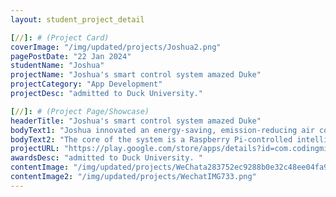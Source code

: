 ```yaml
---
layout: student_project_detail

[//]: # (Project Card)
coverImage: "/img/updated/projects/Joshua2.png"
pagePostDate: "22 Jan 2024"
studentName: "Joshua"
projectName: "Joshua's smart control system amazed Duke"
projectCategory: "App Development"
projectDesc: "admitted to Duck University."

[//]: # (Project Page/Showcase)
headerTitle: "Joshua's smart control system amazed Duke"
bodyText1: "Joshua innovated an energy-saving, emission-reducing air conditioning system, garnering attention and an admission offer from Duke University, ranked seventh in the U.S."
bodyText2: "The core of the system is a Raspberry Pi-controlled intelligent ventilation system, capable of adjusting airflow in the home via a mobile app for precise temperature control. The app, developed with Flutter, allows users to easily control it on iOS and Android devices, monitor home temperature in real-time, and customize constant temperature settings."
projectURL: "https://play.google.com/store/apps/details?id=com.codingmindsacademy.vent_pi_joshua/"
awardsDesc: "admitted to Duck University. "
contentImage: "/img/updated/projects/WeChata283752ec9288b0e32c48ee04fa920c1.png"
contentImage2: "/img/updated/projects/WechatIMG733.png"
---
```

